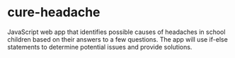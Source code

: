# cure-headache
JavaScript web app that identifies possible causes of headaches in school children based on their answers to a few questions. The app will use if-else statements to determine potential issues and provide solutions.
